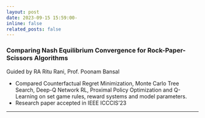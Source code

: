 ```yaml
---
layout: post
date: 2023-09-15 15:59:00-
inline: false
related_posts: false
---
```


### Comparing Nash Equilibrium Convergence for Rock-Paper-Scissors Algorithms 

Guided by RA Ritu Rani, Prof. Poonam Bansal

- Compared Counterfactual Regret Minimization, Monte Carlo Tree Search, Deep-Q Network RL, Proximal Policy Optimization and Q-Learning on set game rules, reward systems and model parameters.
- Research paper accepted in IEEE ICCCIS’23

---
